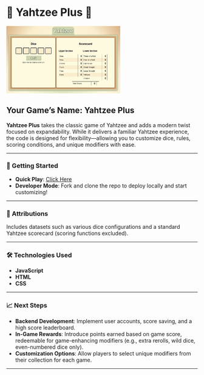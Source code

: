 # 🎲 Yahtzee Plus 🎲

<img src="screenshot.jpg" alt="Screenshot of game" width="300"/>

## Your Game’s Name: **Yahtzee Plus**

**Yahtzee Plus** takes the classic game of Yahtzee and adds a modern twist focused on expandability. While it delivers a familiar Yahtzee experience, the code is designed for flexibility—allowing you to customize dice, rules, scoring conditions, and unique modifiers with ease.

---

### 🚀 Getting Started

- **Quick Play**: [Click Here](https://mike-gustafson.github.io/Yahtzee-Plus/)
- **Developer Mode**: Fork and clone the repo to deploy locally and start customizing!

---

### 🔗 Attributions

Includes datasets such as various dice configurations and a standard Yahtzee scorecard (scoring functions excluded).

---

### 🛠 Technologies Used

- **JavaScript**
- **HTML**
- **CSS**

---

### 📈 Next Steps

- **Backend Development**: Implement user accounts, score saving, and a high score leaderboard.
- **In-Game Rewards**: Introduce points earned based on game score, redeemable for game-enhancing modifiers (e.g., extra rerolls, wild dice, even-numbered dice only).
- **Customization Options**: Allow players to select unique modifiers from their collection for each game.

---
